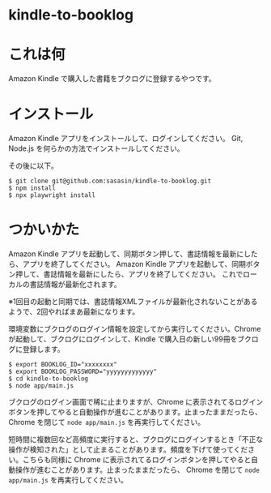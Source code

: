 # kindle-to-booklog

# これは何

Amazon Kindle で購入した書籍をブクログに登録するやつです。

# インストール

Amazon Kindle アプリをインストールして、ログインしてください。 Git, Node.js を何らかの方法でインストールしてください。

その後に以下。

```
$ git clone git@github.com:sasasin/kindle-to-booklog.git
$ npm install
$ npx playwright install
```

# つかいかた

Amazon Kindle アプリを起動して、同期ボタン押して、書誌情報を最新にしたら、アプリを終了してください。
Amazon Kindle アプリを起動して、同期ボタン押して、書誌情報を最新にしたら、アプリを終了してください。
これでローカルの書誌情報が最新化されます。

※1回目の起動と同期では、書誌情報XMLファイルが最新化されないことがあるようで、2回やればまあ最新になります。

環境変数にブクログのログイン情報を設定してから実行してください。Chrome が起動して、ブクログにログインして、Kindle で購入日の新しい99冊をブクログに登録します。

```
$ export BOOKLOG_ID="xxxxxxxx"
$ export BOOKLOG_PASSWORD="yyyyyyyyyyyyy"
$ cd kindle-to-booklog
$ node app/main.js
```

ブクログのログイン画面で稀に止まりますが、Chrome に表示されてるログインボタンを押してやると自動操作が進むことがあります。止まったままだったら、 Chrome を閉じて `node app/main.js` を再実行してください。

短時間に複数回など高頻度に実行すると、ブクログにログインするとき「不正な操作が検知された」として止まることがあります。頻度を下げて使ってください。こちらも同様に Chrome に表示されてるログインボタンを押してやると自動操作が進むことがあります。止まったままだったら、 Chrome を閉じて `node app/main.js` を再実行してください。
